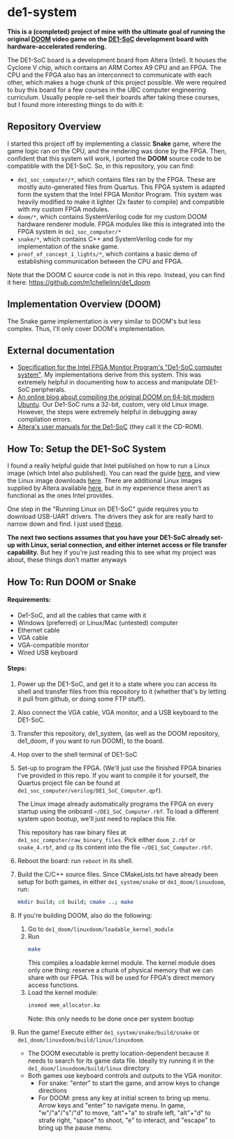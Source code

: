 # de1-system
**This is a (completed) project of mine with the ultimate goal of running the original 
[DOOM](https://github.com/id-Software/DOOM)
video game on the [DE1-SoC](https://www.terasic.com.tw/cgi-bin/page/archive.pl?Language=English&No=836) development board with hardware-accelerated rendering.**

The DE1-SoC board is a development board from Altera (Intel). It houses the Cyclone V chip, which contains an ARM Cortex A9 CPU and an FPGA. The CPU and the FPGA also has an interconnect to communicate with each other, which makes a huge chunk of this project possible. We were required to buy this board for a few courses in the UBC computer engineering curriculum. Usually people re-sell their boards after taking these courses, but I found more interesting things to do with it:




## Repository Overview
I started this project off by implementing a classic **Snake** game, where the game logic ran on the CPU, and the rendering was done by the FPGA. Then, confident that this system will work, I ported the **DOOM** source code to be compatible with the DE1-SoC. So, in this repository, you can find:
- `de1_soc_computer/*`, which contains files ran by the FPGA. These are mostly auto-generated files from Quartus. This FPGA system is adapted form the system that the Intel FPGA Monitor Program. This system was heavily modified to make it lighter (2x faster to compile) and compatible with my custom FPGA modules.
- `doom/*`, which contains SystemVerilog code for my custom DOOM hardware renderer module. FPGA modules like this is integrated into the FPGA system in `de1_soc_computer/*`
- `snake/*`, which contains C++ and SystemVerilog code for my implementation of the snake game.
- `proof_of_concept_1_lights/*`, which contains a basic demo of establishing communication between the CPU and FPGA.

Note that the DOOM C source code is not in this repo. Instead, you can find it here: https://github.com/m1chellelinn/de1_doom


## Implementation Overview (DOOM)
The Snake game implementation is very similar to DOOM's but less complex. Thus, I'll only cover DOOM's implementation.




## External documentation
- [Specification for the Intel FPGA Monitor Program's "De1-SoC computer system"](https://ftp.intel.com/Public/Pub/fpgaup/pub/Intel_Material/18.1/Computer_Systems/DE1-SoC/DE1-SoC_Computer_ARM.pdf). My implementations derive from this system. This was extremely helpful in documenting how to access and manipulate DE1-SoC peripherals. 
- [An online blog about compiling the original DOOM on 64-bit modern Ubuntu](https://www.deusinmachina.net/p/lets-compile-linux-doom). Our De1-SoC runs a 32-bit, custom, very old Linux image. However, the steps were extremely helpful in debugging away compilation errors.
- [Altera's user manuals for the De1-SoC](https://www.terasic.com.tw/cgi-bin/page/archive.pl?Language=English&CategoryNo=205&No=836&PartNo=4#contents) (they call it the CD-ROM).



## How To: Setup the DE1-SoC System

I found a really helpful guide that Intel published on how to run a Linux image (which Intel also published). You can read the guide 
[here](https://ftp.intel.com/Public/Pub/fpgaup/pub/Intel_Material/17.0/Tutorials/Linux_On_DE_Series_Boards.pdf), 
and view the Linux image downloads 
[here](https://www.intel.com/content/dam/develop/public/us/en/include/fpga-academic/fpga-academic-sdcard-images-download.html). 
There are additional Linux images supplied by Altera available 
[here](https://download.terasic.com/downloads/cd-rom/de1-soc/),
but in my experience these aren't as functional as the ones Intel provides. 

One step in the "Running Linux on DE1-SoC" guide requires you to download USB-UART drivers. The drivers they ask for are really hard to narrow down and find. I just used 
[these](https://www.silabs.com/developer-tools/usb-to-uart-bridge-vcp-drivers?tab=downloads). 

**The next two sections assumes that you have your DE1-SoC already set-up with Linux, serial connection, and either internet access or file transfer capability.** But hey if you're just reading this to see what my project was about, these things don't matter anyways




## How To: Run DOOM or Snake
#### Requirements:
- De1-SoC, and all the cables that came with it
- Windows (preferred) or Linux/Mac (untested) computer
- Ethernet cable
- VGA cable
- VGA-compatible monitor
- Wired USB keyboard

#### Steps:

1. Power up the DE1-SoC, and get it to a state where you can access its shell and transfer files from this repository to it (whether that's by letting it pull from github, or doing some FTP stuff).
2. Also connect the VGA cable, VGA monitor, and a USB keyboard to the DE1-SoC.
3. Transfer this repository, de1_system, (as well as the DOOM repository, de1_doom, if you want to run DOOM), to the board.
4. Hop over to the shell terminal of DE1-SoC
5. Set-up to program the FPGA. 
    (We'll just use the finished FPGA binaries I've provided in this repo. If you want to compile it for yourself, the Quartus project file can be found at `de1_soc_computer/verilog/DE1_SoC_Computer.qpf`).

    The Linux image already automatically programs the FPGA on every startup using the onboard `~/DE1_SoC_Computer.rbf`. To load a different system upon bootup, we'll just need to replace this file.

    This repository has raw binary files at `de1_soc_computer/raw_binary_files`. Pick either `doom_2.rbf` or `snake_4.rbf`, and `cp` its content into the file `~/DE1_SoC_Computer.rbf`.
6. Reboot the board: run `reboot` in its shell.
7. Build the C/C++ source files. Since CMakeLists.txt have already been setup for both games, in either `de1_system/snake` or `de1_doom/linuxdoom`, run:
    ```bash
    mkdir build; cd build; cmake ..; make
    ```
8. If you're building DOOM, also do the following:
    1. Go to `de1_doom/linuxdoom/loadable_kernel_module`
    2. Run 
        ```bash
        make
        ```
        This compiles a loadable kernel module. The kernel module does only one thing: reserve a chunk of physical memory that we can share with our FPGA. This will be used for FPGA's direct memory access functions.
    3. Load the kernel module: 
        ```bash
        insmod mem_allocator.ko
        ```
        Note: this only needs to be done once per system bootup
9. Run the game! Execute either `de1_system/snake/build/snake` or `de1_doom/linuxdoom/build/linux/linuxdoom`. 
    - The DOOM executable is pretty location-dependent because it needs to search for its game data file. Ideally try running it in the `de1_doom/linuxdoom/build/linux` directory
    - Both games use keyboard controls and outputs to the VGA monitor. 
        - For snake: "enter" to start the game, and arrow keys to change directions
        - For DOOM: press any key at initial screen to bring up menu. Arrow keys and "enter" to navigate menu. In game, "w"/"a"/"s"/"d" to move, "alt"+"a" to strafe left, "alt"+"d" to strafe right, "space" to shoot, "e" to interact, and "escape" to bring up the pause menu.

